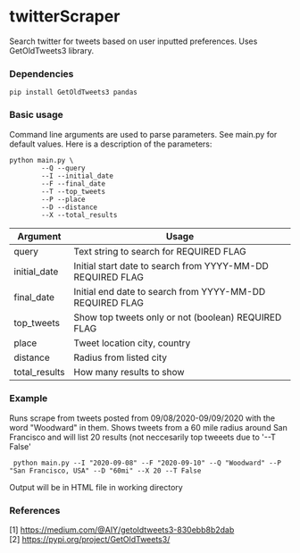 # twitterScraper
Search twitter for tweets based on user inputted preferences. Uses GetOldTweets3 library. 

### Dependencies

 ```pip install GetOldTweets3 pandas```

### Basic usage

Command line arguments are used to parse parameters. See main.py for default values. Here is a description of the parameters: 

```
python main.py \
        --Q --query        
        --I --initial_date        
        --F --final_date        
        --T --top_tweets      
        --P --place 
        --D --distance        
        --X --total_results    
```

  Argument              | Usage          
----------------------- | ------------------
query                   | Text string to search for REQUIRED FLAG
initial_date            | Initial start date to search from YYYY-MM-DD REQUIRED FLAG
final_date              | Initial end date to search from YYYY-MM-DD REQUIRED FLAG
top_tweets              | Show top tweets only or not (boolean) REQUIRED FLAG
place                   | Tweet location city, country
distance                | Radius from listed city
total_results           | How many results to show


### Example

Runs scrape from tweets posted from 09/08/2020-09/09/2020 with the word "Woodward" in them. Shows tweets from a 60 mile radius around San Francisco and will list 20 results (not neccesarily top tweeets due to '--T False'

``` python main.py --I "2020-09-08" --F "2020-09-10" --Q "Woodward" --P "San Francisco, USA" --D "60mi" --X 20 --T False```

Output will be in HTML file in working directory



### References
[1] https://medium.com/@AIY/getoldtweets3-830ebb8b2dab \
[2] https://pypi.org/project/GetOldTweets3/ 
